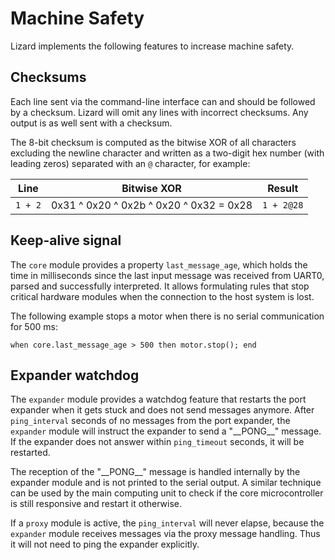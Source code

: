 # Machine Safety

Lizard implements the following features to increase machine safety.

## Checksums

Each line sent via the command-line interface can and should be followed by a checksum.
Lizard will omit any lines with incorrect checksums.
Any output is as well sent with a checksum.

The 8-bit checksum is computed as the bitwise XOR of all characters excluding the newline character and written as a two-digit hex number (with leading zeros) separated with an `@` character, for example:

| Line    | Bitwise XOR                             | Result     |
| ------- | --------------------------------------- | ---------- |
| `1 + 2` | 0x31 ^ 0x20 ^ 0x2b ^ 0x20 ^ 0x32 = 0x28 | `1 + 2@28` |

## Keep-alive signal

The `core` module provides a property `last_message_age`, which holds the time in milliseconds since the last input message was received from UART0, parsed and successfully interpreted.
It allows formulating rules that stop critical hardware modules when the connection to the host system is lost.

The following example stops a motor when there is no serial communication for 500 ms:

    when core.last_message_age > 500 then motor.stop(); end

## Expander watchdog

The `expander` module provides a watchdog feature that restarts the port expander when it gets stuck and does not send messages anymore.
After `ping_interval` seconds of no messages from the port expander, the `expander` module will instruct the expander to send a "\_\_PONG\_\_" message.
If the expander does not answer within `ping_timeout` seconds, it will be restarted.

The reception of the "\_\_PONG\_\_" message is handled internally by the expander module and is not printed to the serial output.
A similar technique can be used by the main computing unit to check if the core microcontroller is still responsive and restart it otherwise.

If a `proxy` module is active, the `ping_interval` will never elapse, because the `expander` module receives messages via the proxy message handling.
Thus it will not need to ping the expander explicitly.
